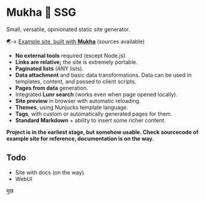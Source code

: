 # Mukha 🌝 SSG

Small, versatile, opinionated static site generator.

🌏→ [Example site, built with **Mukha**](https://girobusan.github.io/mukha-basic-site/) (sources available)

- **No external tools** required (except Node.js).
- **Links are relative;** the site is extremely portable.
- **Paginated lists** (ANY lists).
- **Data attachment** and basic data transformations. Data can be used in templates, content, and passed to client scripts.
- **Pages from data** generation.
- Integrated **Lunr search** (works even when page opened locally).
- **Site preview** in browser with automatic reloading.
- **Themes**, using Nunjucks template language.
- **Tags**, with custom or automatically generated pages for them.
- **Standard Markdown** + ability to insert some richer content.

**Project is in the earliest stage, but somehow usable.
Check sourcecode of example site for reference, documentation
is on the way.**

## Todo

- Site with docs (on the way)
- WebUI

मुख
